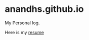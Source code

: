 anandhs.github.io
=================
My Personal log. 

Here is my [resume](https://github.com/anandhs/anandhs.github.io/blob/master/personal/resume.md)
